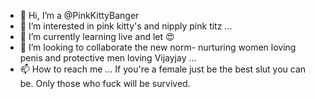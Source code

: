 - 👋 Hi, I’m a @PinkKittyBanger 
- 👀 I’m interested in pink kitty's and  nipply pink titz  ...
- 🌱 I’m currently learning live and let 😍 
- 💞️ I’m looking to collaborate the new norm- nurturing women loving penis and protective men loving Vijayjay ...
- 📫 How to reach me ... If you're a female just be the best slut you can be. Only those who fuck will be survived.
